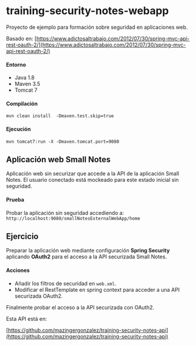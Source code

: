 # training-security-notes-webapp

Proyecto de ejemplo para formación sobre seguridad en aplicaciones web.

Basado en: [https://www.adictosaltrabajo.com/2012/07/30/spring-mvc-api-rest-oauth-2/](https://www.adictosaltrabajo.com/2012/07/30/spring-mvc-api-rest-oauth-2/)

#### Entorno

- Java 1.8
- Maven 3.5
- Tomcat 7

#### Compilación

`mvn clean install  -Dmaven.test.skip=true`

#### Ejecución

`mvn tomcat7:run -X -Dmaven.tomcat.port=9080`
 
## Aplicación web Small Notes

Aplicación web sin securizar que accede a la API de la aplicación Small Notes. El usuario conectado está mockeado para este estado inicial sin seguridad.

#### Prueba
	
Probar la aplicación sin seguridad accediendo a: `http://localhost:9080/smallNotesExternalWebApp/home`

## Ejercicio

Preparar la aplicación web mediante configuración **Spring Security** aplicando **OAuth2** para el acceso a la API securizada Small Notes.

#### Acciones
	
- Añadir los filtros de securidad en `web.xml`.
- Modificar el RestTemplate en spring context para acceder a una API securizada OAuth2.

Finalmente probar el acceso a la API securizada con OAuth2.

Esta API está en:

[https://github.com/mazingergonzalez/training-security-notes-api](https://github.com/mazingergonzalez/training-security-notes-api)


